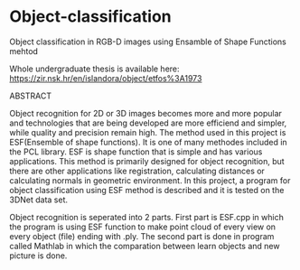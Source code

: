 # Object-classification
Object classification in RGB-D images using Ensamble of Shape Functions mehtod


Whole undergraduate thesis is available here: https://zir.nsk.hr/en/islandora/object/etfos%3A1973

ABSTRACT

Object recognition for 2D or 3D images becomes more and more popular and technologies that are being developed are more efficiend and simpler, while quality and precision remain high. The method used in this project is ESF(Ensemble of shape functions). It is one of many methodes included in the PCL library. ESF is shape function that is simple and has various applications. This method is primarily designed for object recognition, but there are other applications like registration, calculating distances or calculating normals in geometric environment. In this project, a program for object classification using ESF method is described and it is tested on the 3DNet data set.


Object recognition is seperated into 2 parts. First part is ESF.cpp in which the program is using ESF function to make point cloud of every view on every object (file) ending with .ply. The second part is done in program called Mathlab in which the comparation between learn objects and new picture is done.
